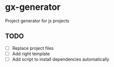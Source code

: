 # gx-generator
Project generator for js projects

## TODO

- [ ] Replace project files
- [ ] Add right template
- [ ] Add script to install dependencies automatically